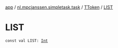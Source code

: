 [app](../../index.md) / [nl.mpcjanssen.simpletask.task](../index.md) / [TToken](index.md) / [LIST](.)

# LIST

`const val LIST: `[`Int`](https://kotlinlang.org/api/latest/jvm/stdlib/kotlin/-int/index.html)